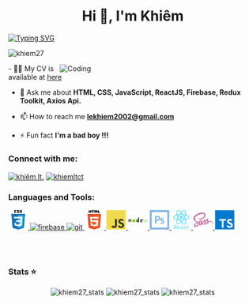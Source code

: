 <h1 align="center">Hi 👋, I'm Khiêm</h1>

[![Typing SVG](https://readme-typing-svg.herokuapp.com?color=F7B062&center=true&vCenter=true&multiline=true&width=1000&height=50&lines=A+passionate+frontend+developer+from+Vietnam)](https://git.io/typing-svg)
<p align="left"> <img src="https://komarev.com/ghpvc/?username=khiem27&label=Profile%20views&color=F7B062&style=flat" alt="khiem27" /> </p>

<img align="right" alt="Coding" width="400" src="https://i.giphy.com/media/xT1XGTaTeovBeLdrRS/giphy.webp">
- 👨‍💻 My CV is available at <a href="https://www.topcv.vn/xem-cv/B1VYBQAEBgRRUQZTUAJUBQZbVgYDUAsBUwFTWg7914">here</a>

- 💬 Ask me about **HTML, CSS, JavaScript, ReactJS, Firebase, Redux Toolkit, Axios Api.**

- 📫 How to reach me **lekhiem2002@gmail.com**

- ⚡ Fun fact **I'm a bad boy !!!**
<h3 align="left">Connect with me:</h3>
<p align="left">
<a href="https://linkedin.com/in/khiêm lt." target="blank"><img align="center" src="https://raw.githubusercontent.com/rahuldkjain/github-profile-readme-generator/master/src/images/icons/Social/linked-in-alt.svg" alt="khiêm lt." height="30" width="40" /></a>
<a href="https://fb.com/khiemltct" target="blank"><img align="center" src="https://raw.githubusercontent.com/rahuldkjain/github-profile-readme-generator/master/src/images/icons/Social/facebook.svg" alt="khiemltct" height="30" width="40" /></a>
</p>

<h3 align="left">Languages and Tools:</h3>
<p align="left"> <a href="https://www.w3schools.com/css/" target="_blank" rel="noreferrer"> <img src="https://raw.githubusercontent.com/devicons/devicon/master/icons/css3/css3-original-wordmark.svg" alt="css3" width="40" height="40"/> </a> <a href="https://firebase.google.com/" target="_blank" rel="noreferrer"> <img src="https://www.vectorlogo.zone/logos/firebase/firebase-icon.svg" alt="firebase" width="40" height="40"/> </a> <a href="https://git-scm.com/" target="_blank" rel="noreferrer"> <img src="https://www.vectorlogo.zone/logos/git-scm/git-scm-icon.svg" alt="git" width="40" height="40"/> </a> <a href="https://www.w3.org/html/" target="_blank" rel="noreferrer"> <img src="https://raw.githubusercontent.com/devicons/devicon/master/icons/html5/html5-original-wordmark.svg" alt="html5" width="40" height="40"/> </a> <a href="https://developer.mozilla.org/en-US/docs/Web/JavaScript" target="_blank" rel="noreferrer"> <img src="https://raw.githubusercontent.com/devicons/devicon/master/icons/javascript/javascript-original.svg" alt="javascript" width="40" height="40"/> </a> <a href="https://nodejs.org" target="_blank" rel="noreferrer"> <img src="https://raw.githubusercontent.com/devicons/devicon/master/icons/nodejs/nodejs-original-wordmark.svg" alt="nodejs" width="40" height="40"/> </a> <a href="https://www.photoshop.com/en" target="_blank" rel="noreferrer"> <img src="https://raw.githubusercontent.com/devicons/devicon/master/icons/photoshop/photoshop-line.svg" alt="photoshop" width="40" height="40"/> </a> <a href="https://reactjs.org/" target="_blank" rel="noreferrer"> <img src="https://raw.githubusercontent.com/devicons/devicon/master/icons/react/react-original-wordmark.svg" alt="react" width="40" height="40"/> </a> <a href="https://sass-lang.com" target="_blank" rel="noreferrer"> <img src="https://raw.githubusercontent.com/devicons/devicon/master/icons/sass/sass-original.svg" alt="sass" width="40" height="40"/> </a> <a href="https://www.typescriptlang.org/" target="_blank" rel="noreferrer"> <img src="https://raw.githubusercontent.com/devicons/devicon/master/icons/typescript/typescript-original.svg" alt="typescript" width="40" height="40"/> </a> </p>

<br></br>
### Stats ⭐
<p align="center"> 
  <img height="180em" src="https://github-readme-stats.vercel.app/api?username=khiem27&show_icons=true" alt="khiem27_stats" /> 
  <img height="180em" width="90em" src="https://github-readme-stats.vercel.app/api/top-langs/?username=khiem27&layout=compact&langs_count=5" alt="khiem27_stats" />
  <img height="180em" src="https://github-readme-streak-stats.herokuapp.com/?user=khiem27&" alt="khiem27_stats"/>
</p>
